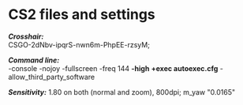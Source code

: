 # CS2 files and settings

***Crosshair:***       
CSGO-2dNbv-ipqrS-nwn6m-PhpEE-rzsyM;


***Command line:***    
-console -nojoy -fullscreen -freq 144 **-high** **+exec autoexec.cfg** -allow_third_party_software


***Sensitivity:***
1.80 on both (normal and zoom), 800dpi; m_yaw "0.0165"
